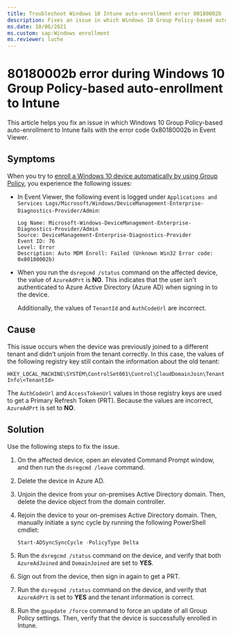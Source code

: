 ```yaml
---
title: Troubleshoot Windows 10 Intune auto-enrollment error 80180002b
description: Fixes an issue in which Windows 10 Group Policy-based auto-enrollment to Microsoft Intune fails with the error code 0x80180002b in Event Viewer.
ms.date: 10/06/2021
ms.custom: sap:Windows enrollment
ms.reviewer: luche
---
```

# 80180002b error during Windows 10 Group Policy-based auto-enrollment to Intune

This article helps you fix an issue in which Windows 10 Group Policy-based auto-enrollment to Intune fails with the error code 0x80180002b in Event Viewer.

## Symptoms

When you try to [enroll a Windows 10 device automatically by using Group Policy](/windows/client-management/mdm/enroll-a-windows-10-device-automatically-using-group-policy), you experience the following issues:

- In Event Viewer, the following event is logged under `Applications and Services Logs/Microsoft/Windows/DeviceManagement-Enterprise-Diagnostics-Provider/Admin`:

  ```output
  Log Name: Microsoft-Windows-DeviceManagement-Enterprise-Diagnostics-Provider/Admin  
  Source: DeviceManagement-Enterprise-Diagnostics-Provider  
  Event ID: 76  
  Level: Error  
  Description: Auto MDM Enroll: Failed (Unknown Win32 Error code: 0x80180002b)
  ```

- When you run the `dsregcmd /status` command on the affected device, the value of `AzureAdPrt` is **NO**. This indicates that the user isn't authenticated to Azure Active Directory (Azure AD) when signing in to the device.

  Additionally, the values of `TenantId` and `AuthCodeUrl` are incorrect.

## Cause

This issue occurs when the device was previously joined to a different tenant and didn't unjoin from the tenant correctly. In this case, the values of the following registry key still contain the information about the old tenant:

`HKEY_LOCAL_MACHINE\SYSTEM\ControlSet001\Control\CloudDomainJoin\TenantInfo\<TenantId>`

The `AuthCodeUrl` and `AccessTokenUrl` values in those registry keys are used to get a Primary Refresh Token (PRT). Because the values are incorrect, `AzureAdPrt` is set to **NO**.

## Solution

Use the following steps to fix the issue.

1. On the affected device, open an elevated Command Prompt window, and then run the `dsregcmd /leave` command.
1. Delete the device in Azure AD.
1. Unjoin the device from your on-premises Active Directory domain. Then, delete the device object from the domain controller.
1. Rejoin the device to your on-premises Active Directory domain. Then, manually initiate a sync cycle by running the following PowerShell cmdlet:

   ```PowerShell
   Start-ADSyncSyncCycle -PolicyType Delta
   ```

1. Run the `dsregcmd /status` command on the device, and verify that both `AzureAdJoined` and `DomainJoined` are set to **YES**.
1. Sign out from the device, then sign in again to get a PRT.
1. Run the `dsregcmd /status` command on the device, and verify that `AzureAdPrt` is set to **YES** and the tenant information is correct.
1. Run the `gpupdate /force` command to force an update of all Group Policy settings. Then, verify that the device is successfully enrolled in Intune.
